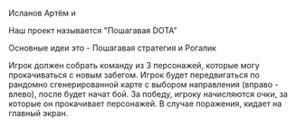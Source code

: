 Исланов Артём и

Наш проект называется "Пошагавая DOTA"

Основные идеи это - Пошагавая стратегия и Рогалик

Игрок должен собрать команду из 3 персонажей, которые могу прокачиваться с новым забегом.
Игрок будет передвигаться по рандомно сгенерированной карте с выбором направления (вправо - влево), после будет начат бой.
За победу, игроку начисляются очки, за которые он прокачивает персонажей. В случае поражения, кидает на главный экран.
